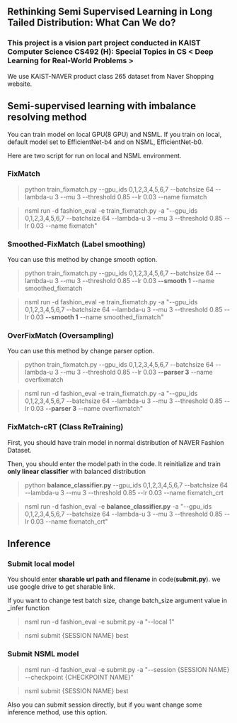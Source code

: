 ## Rethinking Semi Supervised Learning in Long Tailed Distribution: What Can We do?
### This project is a vision part project conducted in KAIST Computer Science CS492 (H): Special Topics in CS < Deep Learning for Real-World Problems > 
We use KAIST-NAVER product class 265 dataset from Naver Shopping website.


## Semi-supervised learning with imbalance resolving method
You can train model on local GPU(8 GPU) and NSML.
If you train on local, default model set to EfficientNet-b4 and on NSML, EfficientNet-b0. 

Here are two script for run on local and NSML environment.


### FixMatch
> python train_fixmatch.py --gpu_ids 0,1,2,3,4,5,6,7 --batchsize 64 --lambda-u 3 --mu 3 --threshold 0.85 --lr 0.03  --name fixmatch

> nsml run -d fashion_eval -e train_fixmatch.py -a "--gpu_ids 0,1,2,3,4,5,6,7 --batchsize 64 --lambda-u 3 --mu 3 --threshold 0.85 --lr 0.03  --name fixmatch"

### Smoothed-FixMatch (Label smoothing)
You can use this method by change smooth option.
> python train_fixmatch.py --gpu_ids 0,1,2,3,4,5,6,7 --batchsize 64 --lambda-u 3 --mu 3 --threshold 0.85 --lr 0.03  **--smooth 1** --name smoothed_fixmatch

> nsml run -d fashion_eval -e train_fixmatch.py -a "--gpu_ids 0,1,2,3,4,5,6,7 --batchsize 64 --lambda-u 3 --mu 3 --threshold 0.85 --lr 0.03  **--smooth 1** --name smoothed_fixmatch"


### OverFixMatch (Oversampling)
You can use this method by change parser option.
> python train_fixmatch.py --gpu_ids 0,1,2,3,4,5,6,7 --batchsize 64 --lambda-u 3 --mu 3 --threshold 0.85 --lr 0.03 **--parser 3** --name overfixmatch

> nsml run -d fashion_eval -e train_fixmatch.py -a "--gpu_ids 0,1,2,3,4,5,6,7 --batchsize 64 --lambda-u 3 --mu 3 --threshold 0.85 --lr 0.03 **--parser 3** --name overfixmatch"


### FixMatch-cRT (Class ReTraining)
First, you should have train model in normal distribution of NAVER Fashion Dataset.

Then, you should enter the model path in the code. It reinitialize and train **only linear classifier** with balanced distribution
> python **balance_classifier.py** --gpu_ids 0,1,2,3,4,5,6,7 --batchsize 64 --lambda-u 3 --mu 3 --threshold 0.85 --lr 0.03  --name fixmatch_crt

> nsml run -d fashion_eval -e **balance_classifier.py** -a "--gpu_ids 0,1,2,3,4,5,6,7 --batchsize 64 --lambda-u 3 --mu 3 --threshold 0.85 --lr 0.03  --name fixmatch_crt"




## Inference
### Submit local model
You should enter **sharable url path and filename** in code(**submit.py**). we use google drive to get sharable link.

If you want to change test batch size, change batch_size argument value in _infer function 
> nsml run -d fashion_eval -e submit.py -a "--local 1"

> nsml submit {SESSION NAME} best


### Submit NSML model
> nsml run -d fashion_eval -e submit.py -a "--session {SESSION NAME} --checkpoint {CHECKPOINT NAME}"

> nsml submit {SESSION NAME} best

Also you can submit session directly, but if you want change some inference method, use this option.
